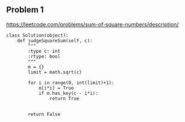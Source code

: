## Problem 1
https://leetcode.com/problems/sum-of-square-numbers/description/

```
class Solution(object):
    def judgeSquareSum(self, c):
        """
        :type c: int
        :rtype: bool
        """
        m = {}
        limit = math.sqrt(c)

        for i in range(0, int(limit)+1):
            m[i*i] = True
            if m.has_key(c - i*i):
                return True


        return False
```
